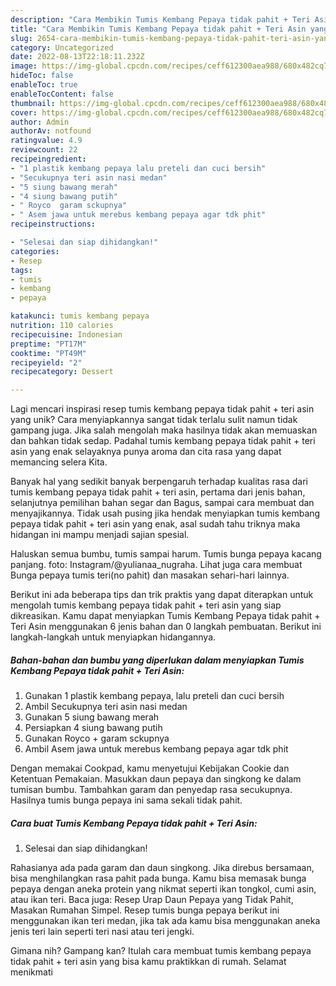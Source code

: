 ```yaml
---
description: "Cara Membikin Tumis Kembang Pepaya tidak pahit + Teri Asin yang Enak"
title: "Cara Membikin Tumis Kembang Pepaya tidak pahit + Teri Asin yang Enak"
slug: 2654-cara-membikin-tumis-kembang-pepaya-tidak-pahit-teri-asin-yang-enak
category: Uncategorized
date: 2022-08-13T22:18:11.232Z
image: https://img-global.cpcdn.com/recipes/ceff612300aea988/680x482cq70/tumis-kembang-pepaya-tidak-pahit-teri-asin-foto-resep-utama.jpg
hideToc: false
enableToc: true
enableTocContent: false
thumbnail: https://img-global.cpcdn.com/recipes/ceff612300aea988/680x482cq70/tumis-kembang-pepaya-tidak-pahit-teri-asin-foto-resep-utama.jpg
cover: https://img-global.cpcdn.com/recipes/ceff612300aea988/680x482cq70/tumis-kembang-pepaya-tidak-pahit-teri-asin-foto-resep-utama.jpg
author: Admin
authorAv: notfound
ratingvalue: 4.9
reviewcount: 22
recipeingredient:
- "1 plastik kembang pepaya lalu preteli dan cuci bersih"
- "Secukupnya teri asin nasi medan"
- "5 siung bawang merah"
- "4 siung bawang putih"
- " Royco  garam sckupnya"
- " Asem jawa untuk merebus kembang pepaya agar tdk phit"
recipeinstructions:

- "Selesai dan siap dihidangkan!"
categories:
- Resep
tags:
- tumis
- kembang
- pepaya

katakunci: tumis kembang pepaya 
nutrition: 110 calories
recipecuisine: Indonesian
preptime: "PT17M"
cooktime: "PT49M"
recipeyield: "2"
recipecategory: Dessert

---
```





Lagi mencari inspirasi resep tumis kembang pepaya tidak pahit + teri asin yang unik? Cara menyiapkannya sangat tidak terlalu sulit namun tidak gampang juga. Jika salah mengolah maka hasilnya tidak akan memuaskan dan bahkan tidak sedap. Padahal tumis kembang pepaya tidak pahit + teri asin yang enak selayaknya punya aroma dan cita rasa yang dapat memancing selera Kita.





Banyak hal yang sedikit banyak berpengaruh terhadap kualitas rasa dari tumis kembang pepaya tidak pahit + teri asin, pertama dari jenis bahan, selanjutnya pemilihan bahan segar dan Bagus, sampai cara membuat dan menyajikannya. Tidak usah pusing jika hendak menyiapkan tumis kembang pepaya tidak pahit + teri asin yang enak,      asal sudah tahu triknya maka hidangan ini mampu menjadi sajian spesial.














Haluskan semua bumbu, tumis sampai harum. Tumis bunga pepaya kacang panjang. foto: Instagram/@yulianaa_nugraha. Lihat juga cara membuat Bunga pepaya tumis teri(no pahit) dan masakan sehari-hari lainnya.






Berikut ini ada beberapa tips dan trik praktis yang dapat diterapkan untuk mengolah tumis kembang pepaya tidak pahit + teri asin yang siap dikreasikan. Kamu dapat menyiapkan Tumis Kembang Pepaya tidak pahit + Teri Asin menggunakan 6 jenis bahan dan 0 langkah pembuatan. Berikut ini langkah-langkah untuk menyiapkan hidangannya.

<!--inarticleads1-->

##### Bahan-bahan dan bumbu yang diperlukan dalam menyiapkan Tumis Kembang Pepaya tidak pahit + Teri Asin:

1. Gunakan 1 plastik kembang pepaya, lalu preteli dan cuci bersih
1. Ambil Secukupnya teri asin nasi medan
1. Gunakan 5 siung bawang merah
1. Persiapkan 4 siung bawang putih
1. Gunakan  Royco + garam sckupnya
1. Ambil  Asem jawa untuk merebus kembang pepaya agar tdk phit


Dengan memakai Cookpad, kamu menyetujui Kebijakan Cookie dan Ketentuan Pemakaian. Masukkan daun pepaya dan singkong ke dalam tumisan bumbu. Tambahkan garam dan penyedap rasa secukupnya. Hasilnya tumis bunga pepaya ini sama sekali tidak pahit. 

<!--inarticleads2-->

##### Cara buat Tumis Kembang Pepaya tidak pahit + Teri Asin:


1. Selesai dan siap dihidangkan!

Rahasianya ada pada garam dan daun singkong. Jika direbus bersamaan, bisa menghilangkan rasa pahit pada bunga. Kamu bisa memasak bunga pepaya dengan aneka protein yang nikmat seperti ikan tongkol, cumi asin, atau ikan teri. Baca juga: Resep Urap Daun Pepaya yang Tidak Pahit, Masakan Rumahan Simpel. Resep tumis bunga pepaya berikut ini menggunakan ikan teri medan, jika tak ada kamu bisa menggunakan aneka jenis teri lain seperti teri nasi atau teri jengki. 

Gimana nih? Gampang kan? Itulah cara membuat tumis kembang pepaya tidak pahit + teri asin yang bisa kamu praktikkan di rumah. Selamat menikmati
